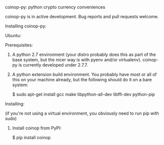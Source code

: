 coinop-py: python crypto currency conveniences


coinop-py is in active development. Bug reports and
pull requests welcome.


Installing coinop-py:

Ubuntu:

Prerequisites:

1. A python 2.7 environment (your distro probably does this as part of the base
   system, but the nicer way is with pyenv and/or virtualenv). coinop-py is
   currently developed under 2.7.7.

2. A python extension build environment. You probably have most or all of this
   on your machine already, but the following should do it on a bare system:

   $ sudo apt-get install gcc make libpython-all-dev libffi-dev python-pip

Installing:

(if you're not using a virtual environment, you obviously need to run pip
with sudo)

1. Install coinop from PyPI:

    $ pip install coinop
